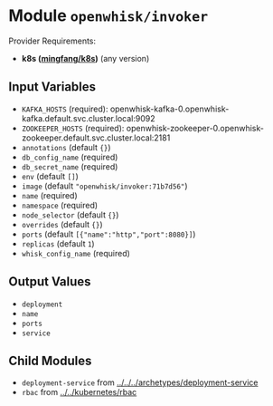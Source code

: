 
# Module `openwhisk/invoker`

Provider Requirements:
* **k8s ([mingfang/k8s](https://registry.terraform.io/providers/mingfang/k8s/latest))** (any version)

## Input Variables
* `KAFKA_HOSTS` (required): openwhisk-kafka-0.openwhisk-kafka.default.svc.cluster.local:9092
* `ZOOKEEPER_HOSTS` (required): openwhisk-zookeeper-0.openwhisk-zookeeper.default.svc.cluster.local:2181
* `annotations` (default `{}`)
* `db_config_name` (required)
* `db_secret_name` (required)
* `env` (default `[]`)
* `image` (default `"openwhisk/invoker:71b7d56"`)
* `name` (required)
* `namespace` (required)
* `node_selector` (default `{}`)
* `overrides` (default `{}`)
* `ports` (default `[{"name":"http","port":8080}]`)
* `replicas` (default `1`)
* `whisk_config_name` (required)

## Output Values
* `deployment`
* `name`
* `ports`
* `service`

## Child Modules
* `deployment-service` from [../../../archetypes/deployment-service](../../../archetypes/deployment-service)
* `rbac` from [../../kubernetes/rbac](../../kubernetes/rbac)

